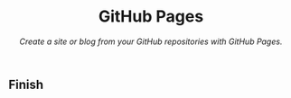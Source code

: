 <header>

# GitHub Pages

_Create a site or blog from your GitHub repositories with GitHub Pages._

</header>

## Finish

<footer>

</footer>
